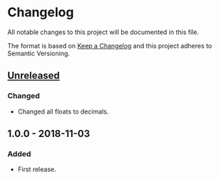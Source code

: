 # Changelog
All notable changes to this project will be documented in this file.

The format is based on [Keep a Changelog](http://keepachangelog.com/en/1.0.0/) and this project adheres to Semantic Versioning.

## [Unreleased]
### Changed
- Changed all floats to decimals.

## 1.0.0 - 2018-11-03
### Added
- First release.

[Unreleased]: https://github.com/RobJohnston/CoinField.Api/compare/v1.0.0...HEAD